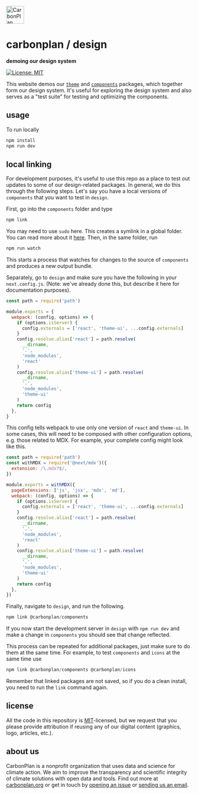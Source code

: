 <p align="left" >
<a href='https://carbonplan.org'>
<picture>
  <source media="(prefers-color-scheme: dark)" srcset="https://carbonplan-assets.s3.amazonaws.com/monogram/light-small.png">
  <img alt="CarbonPlan monogram." height="48" src="https://carbonplan-assets.s3.amazonaws.com/monogram/dark-small.png">
</picture>
</a>
</p>

# carbonplan / design

**demoing our design system**

[![License: MIT](https://img.shields.io/badge/License-MIT-blue.svg)](https://opensource.org/licenses/MIT)

This website demos our [`theme`](https://github.com/carbonplan/theme) and [`components`](https://github.com/carbonplan/components) packages, which together form our design system. It's useful for exploring the design system and also serves as a "test suite" for testing and optimizing the components.

## usage

To run locally

```js
npm install
npm run dev
```

## local linking

For development purposes, it's useful to use this repo as a place to test out updates to some of our design-related packages. In general, we do this through the following steps. Let's say you have a local versions of `components` that you want to test in `design`.

First, go into the `components` folder and type

```js
npm link
```

You may need to use `sudo` here. This creates a symlink in a global folder. You can read more about it [here](https://docs.npmjs.com/cli/v7/commands/npm-link). Then, in the same folder, run

```js
npm run watch
```

This starts a process that watches for changes to the source of `components` and produces a new output bundle.

Separately, go to `design` and make sure you have the following in your `next.config.js`. (Note: we've already done this, but describe it here for documentation purposes).

```js
const path = require('path')

module.exports = {
  webpack: (config, options) => {
    if (options.isServer) {
      config.externals = ['react', 'theme-ui', ...config.externals]
    }
    config.resolve.alias['react'] = path.resolve(
      __dirname,
      '.',
      'node_modules',
      'react'
    )
    config.resolve.alias['theme-ui'] = path.resolve(
      __dirname,
      '.',
      'node_modules',
      'theme-ui'
    )
    return config
  },
}
```

This config tells webpack to use only one version of `react` and `theme-ui`.
In some cases, this will need to be composed with other configuration options, e.g. those related to MDX. For example, your complete config might look like this.

```js
const path = require('path')
const withMDX = require('@next/mdx')({
  extension: /\.mdx?$/,
})

module.exports = withMDX({
  pageExtensions: ['js', 'jsx', 'mdx', 'md'],
  webpack: (config, options) => {
    if (options.isServer) {
      config.externals = ['react', 'theme-ui', ...config.externals]
    }
    config.resolve.alias['react'] = path.resolve(
      __dirname,
      '.',
      'node_modules',
      'react'
    )
    config.resolve.alias['theme-ui'] = path.resolve(
      __dirname,
      '.',
      'node_modules',
      'theme-ui'
    )
    return config
  },
})
```

Finally, navigate to `design`, and run the following.

```js
npm link @carbonplan/components
```

If you now start the development server in `design` with `npm run dev` and make a change in `components` you should see that change reflected.

This process can be repeated for additional packages, just make sure to do them at the same time. For example, to test `components` and `icons` at the same time use

```js
npm link @carbonplan/components @carbonplan/icons
```

Remember that linked packages are not saved, so if you do a clean install, you need to run the `link` command again.

## license

All the code in this repository is [MIT](https://choosealicense.com/licenses/mit/)-licensed, but we request that you please provide attribution if reusing any of our digital content (graphics, logo, articles, etc.).

## about us

CarbonPlan is a nonprofit organization that uses data and science for climate action. We aim to improve the transparency and scientific integrity of climate solutions with open data and tools. Find out more at [carbonplan.org](https://carbonplan.org/) or get in touch by [opening an issue](https://github.com/carbonplan/design/issues/new) or [sending us an email](mailto:hello@carbonplan.org).
